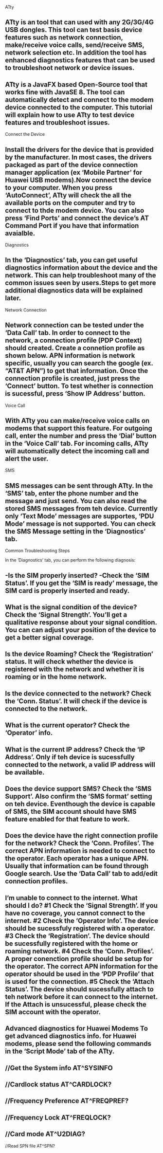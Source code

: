 ATty			

ATty is an tool that can used with any 2G/3G/4G USB dongles. This tool can test basis device features such as network connection, make/receive voice calls, send/receive SMS, network selection etc. In addition the tool has enhanced diagnostics features that can be used to troubleshoot network or device issues.
-
ATty is a JavaFX based Open-Source tool that works fine with JavaSE 8. The tool can automatically detect and connect to the modem device connected to the computer. This tutorial will explain how to use ATty to test device features and troubleshoot issues.
-
Connect the Device

Install the drivers for the device that is provided by the manufacturer. In most cases, the drivers packaged as part of the device connection manager application (ex ‘Mobile Partner’ for Huawei USB modems).Now connect the device to your computer. When you press ‘AutoConnect’, ATty will check the all the available ports on the computer and try to connect to thde modem device. You can also press ‘Find Ports’ and connect the device’s AT Command Port if you have that information avaialble.
-
Diagnostics

In the ‘Diagnostics’ tab, you can get useful diagnostics information about the device and the network. This can help troubleshoot many of the common issues seen by users.Steps to get more additional diagnostics data will be explained later.
-
Network Connection

Network connection can be tested under the ‘Data Call’ tab. In order to connect to the network, a connection profile (PDP Context) should created. Create a connetion profile as shown below. APN information is network specific, usually you can search the google (ex. “AT&T APN”) to get that information. Once the connection profile is created, just press the ‘Connect’ button. To test whether is connection is sucessful, press ‘Show IP Address’ button.
-
Voice Call

With ATty you can make/receive voice calls on modems that support this feature. For outgoing call, enter the number and press the ‘Dial’ button in the ‘Voice Call’ tab. For incoming calls, ATty will automatically detect the incoming call and alert the user.
-
SMS

SMS messages can be sent through ATty. In the ‘SMS’ tab, enter the phone number and the message and just send. You can also read the stored SMS messages from teh device. Currently only ‘Text Mode’ messages are supportes, ‘PDU Mode’ message is not supported. You can check the SMS Message setting in the ‘Diagnostics’ tab.
-
Common Troubleshooting Steps

In the ‘Diagnostics’ tab, you can perform the following diagnosis:

-Is the SIM properly inserted?
-Check the ‘SIM Status’. If you get the ‘SIM is ready’ message, the SIM card is properly inserted and          ready.
-  
What is the signal condition of the device?
Check the ‘Signal Strength’. You’ll get a qualitative response about your signal condition. You can can adjust your position of the device to get a better signal coverage.
-
Is the device Roaming?
Check the ‘Registration’ status. It will check whether the device is registered with the network and whether it is roaming or in the home network.
-
Is the device connected to the network?
Check the ‘Conn. Status’. It will check if the device is connected to the network.
-
What is the current operator?
Check the ‘Operator’ info.
-
What is the current IP address?
Check the ‘IP Address’. Only if teh device is sucessfully connected to the network, a valid IP address will be available.
-
Does the device support SMS?
Check the ‘SMS Support’. Also confirm the ‘SMS format’ setting on teh device. Eventhough the device is capable of SMS, the SIM account should have SMS feature enabled for that feature to work.
-
Does the device have the right connection profile for the network?
Check the ‘Conn. Profiles’. The correct APN information is needed to connect to the operator. Each operator has a unique APN. Usually that information can be found through Google search. Use the ‘Data Call’ tab to add/edit connection profiles.
-
I’m unable to connect to the internet. What should I do?
#1 Check the ‘Signal Strength’. If you have no coverage, you cannot connect to the internet.
#2 Check the ‘Operator Info’. The device should be sucessfuly registered with a operator.
#3 Check the ‘Registration’. The device should be sucessfully registered with the home or roaming network.
#4 Check the ‘Conn. Profiles’. A proper conenction profile should be setup for the operator. The correct APN information for the operator should be used in the ‘PDP Profile’ that is used for the connection.
#5 Check the ‘Attach Status’. The device should sucessfully attach to teh network before it can connect to the internet. If the Attach is unsucessful, please check the SIM account with the operator.
-
Advanced diagnostics for Huawei Modems
To get advanced diagnostics info. for Huawei modems, please send the following commands in the ‘Script Mode’ tab of the ATty.
-
//Get the System info
AT^SYSINFO
-
//Cardlock status
AT^CARDLOCK?
-
//Frequency Preference
AT^FREQPREF?
-
//Frequency Lock
AT^FREQLOCK?
-
//Card mode
AT^U2DIAG?
-
//Read SPN file
AT^SPN?
